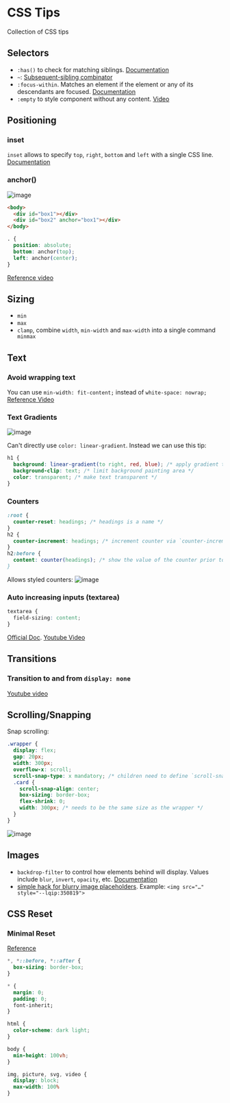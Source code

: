 # CSS Tips
Collection of CSS tips


## Selectors

- `:has()` to check for matching siblings. [Documentation](https://developer.mozilla.org/en-US/docs/Web/CSS/:has)
- `~`: [Subsequent-sibling combinator](https://developer.mozilla.org/en-US/docs/Web/CSS/Subsequent-sibling_combinator)
- `:focus-within`. Matches an element if the element or any of its descendants are focused. [Documentation](https://developer.mozilla.org/en-US/docs/Web/CSS/:focus-within)
- `:empty` to style component without any content. [Video](https://www.youtube.com/shorts/CE8hQIvTzGk)

## Positioning

### inset

`inset` allows to specify `top`, `right`, `bottom` and `left` with a single CSS line.
[Documentation](https://developer.mozilla.org/en-US/docs/Web/CSS/inset)

### anchor()

![image](https://github.com/user-attachments/assets/677b666e-4d09-4ae3-99ef-92658a4c696f)


```html
<body>
  <div id="box1"></div>
  <div id="box2" anchor="box1"></div>
</body>
```

```css
. {
  position: absolute;
  bottom: anchor(top);
  left: anchor(center);
}
```

[Reference video](https://www.youtube.com/shorts/fO0XD75u2TI)


## Sizing

- `min`
- `max`
- `clamp`, combine `width`, `min-width` and `max-width` into a single command
` minmax`

## Text

### Avoid wrapping text

You can use `min-width: fit-content;` instead of `white-space: nowrap;`
[Reference Video](https://www.youtube.com/shorts/4GR_lE1W09o)

### Text Gradients

![image](https://github.com/user-attachments/assets/22910d2e-9849-4717-a303-5aa7b6b87afd)

Can't directly use `color: linear-gradient`.
Instead we can use this tip:

```css
h1 {
  background: linear-gradient(to right, red, blue); /* apply gradient to background */
  background-clip: text; /* limit background painting area */
  color: transparent; /* make text transparent */
}
```

### Counters
```css
:root {
  counter-reset: headings; /* headings is a name */
}
h2 {
  counter-increment: headings; /* increment counter via `counter-increment` */
}
h2:before {
  content: counter(headings); /* show the value of the counter prior to the element
}
```
Allows styled counters:
![image](https://github.com/user-attachments/assets/55700097-a7da-4fb0-bf33-aea6df18dc20)

### Auto increasing inputs (textarea)

```css
textarea {
  field-sizing: content;
}
```

[Official Doc](https://developer.mozilla.org/en-US/docs/Web/CSS/field-sizing). [Youtube Video](https://youtu.be/ElELqkwzcYM?si=8Q2p-yNNJyEup3s1)

## Transitions

### Transition to and from `display: none`

[Youtube video](https://youtu.be/vmDEHAzj2XE?si=kXEVH8Xy8jIgY5Od)


## Scrolling/Snapping

Snap scrolling:

```css
.wrapper {
  display: flex;
  gap: 20px;
  width: 300px;
  overflow-x: scroll;
  scroll-snap-type: x mandatory; /* children need to define `scroll-snap-align`. Could also use `proximity` */
  .card {
    scroll-snap-align: center;
    box-sizing: border-box;
    flex-shrink: 0;
    width: 300px; /* needs to be the same size as the wrapper */
  }
}
```

![image](https://github.com/user-attachments/assets/0aa0eb26-a2f7-4efc-bc2b-1bfa1f452a6d)


## Images

- `backdrop-filter` to control how elements behind will display. Values include `blur`, `invert`, `opacity`, etc. [Documentation](https://developer.mozilla.org/en-US/docs/Web/CSS/backdrop-filter)
- [simple hack for blurry image placeholders](https://leanrada.com/notes/css-only-lqip/). Example: `<img src="…" style="--lqip:350819">`

## CSS Reset

### Minimal Reset

[Reference](https://www.youtube.com/shorts/2lyDv0wOQuQ)

```css
*, *::before, *::after {
  box-sizing: border-box;
}

* {
  margin: 0;
  padding: 0;
  font-inherit;
}

html {
  color-scheme: dark light;
}

body {
  min-height: 100vh;
}

img, picture, svg, video {
  display: block;
  max-width: 100%
}
```
